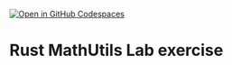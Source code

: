 [![Open in GitHub Codespaces](https://github.com/codespaces/badge.svg)](https://github.com/codespaces/new?hide_repo_select=true&ref=main&repo=665539593)

# Rust MathUtils Lab exercise
